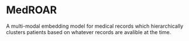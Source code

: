 # MedROAR
A multi-modal embedding model for medical records which hierarchically clusters patients based on whatever records are avalible at the time.
